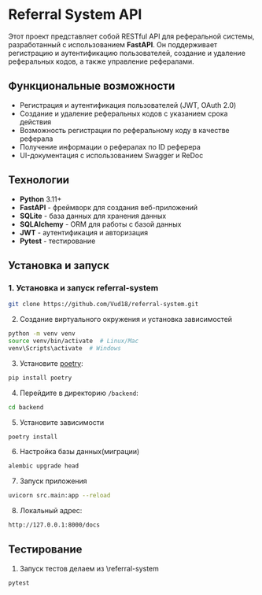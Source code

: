 # Referral System API

Этот проект представляет собой RESTful API для реферальной системы, разработанный с использованием **FastAPI**. Он поддерживает регистрацию и аутентификацию пользователей, создание и удаление реферальных кодов, а также управление рефералами.

## Функциональные возможности

- Регистрация и аутентификация пользователей (JWT, OAuth 2.0)
- Создание и удаление реферальных кодов с указанием срока действия
- Возможность регистрации по реферальному коду в качестве реферала
- Получение информации о рефералах по ID реферера
- UI-документация с использованием Swagger и ReDoc

## Технологии

- **Python** 3.11+
- **FastAPI** - фреймворк для создания веб-приложений
- **SQLite** - база данных для хранения данных
- **SQLAlchemy** - ORM для работы с базой данных
- **JWT** - аутентификация и авторизация
- **Pytest** - тестирование

## Установка и запуск

### 1. Установка и запуск referral-system

```bash
git clone https://github.com/Vud18/referral-system.git
```

2. Создание виртуального окружения и установка зависимостей

```bash
python -m venv venv
source venv/bin/activate  # Linux/Mac
venv\Scripts\activate  # Windows
```
3. Установите [poetry](https://python-poetry.org/docs/#installation):
```bash
pip install poetry
```
4. Перейдите в директорию `/backend`:
```bash
cd backend
```
5. Установите зависимости
```bash
poetry install
```
6. Настройка базы данных(миграции)
```bash
alembic upgrade head
```
7. Запуск приложения
```bash
uvicorn src.main:app --reload
```
8. Локальный адрес:
```bash
http://127.0.0.1:8000/docs
```

## Тестирование

1. Запуск тестов делаем из \referral-system
```bash
pytest
```